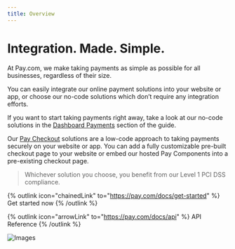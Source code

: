 ```yaml
---
title: Overview
---
```


# Integration. Made. Simple.

At Pay.com, we make taking payments as simple as possible for all businesses, regardless of their size.

You can easily integrate our online payment solutions into your website or app, or choose our no-code solutions which don’t require any integration efforts.

If you want to start taking payments right away, take a look at our no-code solutions in the [Dashboard Payments](https://pay.com/docs/no-code-payments/portal-payment) section of the guide.

Our [Pay Checkout](https://pay.com/docs/checkout/overview-checkout) solutions are a low-code approach to taking payments securely on your website or app. You can add a fully customizable pre-built checkout page to your website or embed our hosted Pay Components into a pre-existing checkout page.  

> Whichever solution you choose, you benefit from our Level 1 PCI DSS compliance.

{% outlink icon="chainedLink" to="https://pay.com/docs/get-started" %}
Get started now
{% /outlink %}

{% outlink icon="arrowLink" to="https://pay.com/docs/api" %}
API Reference
{% /outlink %}

![Images](/main-pic.jpeg)
